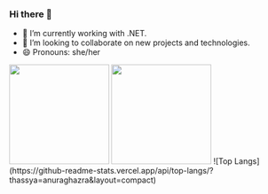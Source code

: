 ### Hi there 👋

- 🔭 I’m currently working with .NET.
- 👯 I’m looking to collaborate on new projects and technologies.
- 😄 Pronouns: she/her

<div>
  <img src="https://github-readme-stats.vercel.app/api?username=thassya&show_icons=true&theme=buefy" height="180em">
  <img src="https://github-readme-stats.vercel.app/api/top-langs/?username=thassya&layout=compact" height="180em">
  ![Top Langs](https://github-readme-stats.vercel.app/api/top-langs/?thassya=anuraghazra&layout=compact)
</div>

<!--- ##
<div>
  ![Snake animation](https://github.com/thassya/thassya/blob/output/github-contribution-grid-snake.svg)
</div>

---->

